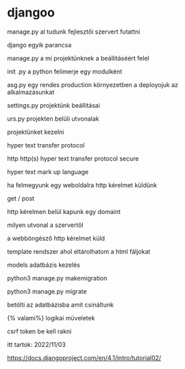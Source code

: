 # djangoo

manage.py al tudunk fejlesztői szervert futattni

django egyik parancsa

manage.py a mi projektünknek a beállitáséért felel

init .py a python felimerje egy modulként

asg.py egy rendes production környezetben a deployojuk az alkalmazásunkat

settings.py projektünk beállitásai

urs.py projekten belüli utvonalak

projektünket kezelni

hyper text transfer protocol

http
http(s)
hyper text transfer protocol secure

hyper text mark up language

ha felmegyunk egy weboldalra http kérelmet küldünk

get / post

http kérelmen belül kapunk egy domaint

milyen utvonal a szervertől

a webböngésző http kérelmet küld

template rendszer ahol eltárolhatom a html fáljokat

models adatbázis kezelés

python3 manage.py makemigration

python3 manage.py migrate

betölti az adatbázisba amit csináltunk

{% valami%}  logikai müveletek

csrf token  be kell rakni

itt tartok: 2022/11/03

https://docs.djangoproject.com/en/4.1/intro/tutorial02/
